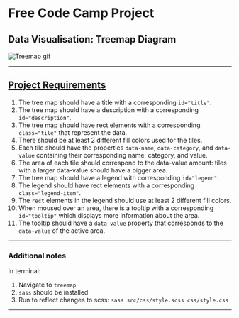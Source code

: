 # Free Code Camp Project
## Data Visualisation: Treemap Diagram

![Treemap gif](README/treemap.gif)

---

## [Project Requirements](https://www.freecodecamp.org/learn/data-visualization/data-visualization-projects/visualize-data-with-a-treemap-diagram)
1. The tree map should have a title with a corresponding `id="title"`.
2. The tree map should have a description with a corresponding `id="description"`.
3. The tree map should have rect elements with a corresponding `class="tile"` that represent the data.
4. There should be at least 2 different fill colors used for the tiles.
5. Each tile should have the properties `data-name`, `data-category`, and `data-value` containing their corresponding name, category, and value.
6. The area of each tile should correspond to the data-value amount: tiles with a larger data-value should have a bigger area.
7. The tree map should have a legend with corresponding `id="legend"`.
8. The legend should have rect elements with a corresponding `class="legend-item"`.
9. The `rect` elements in the legend should use at least 2 different fill colors.
10. When moused over an area, there is a tooltip with a corresponding `id="tooltip"` which displays more information about the area.
11. The tooltip should have a `data-value` property that corresponds to the `data-value` of the active area.

---

### Additional notes
In terminal:
1. Navigate to `treemap`
2. ```sass``` should be installed
3. Run to reflect changes to scss:
    `sass src/css/style.scss css/style.css`

---
